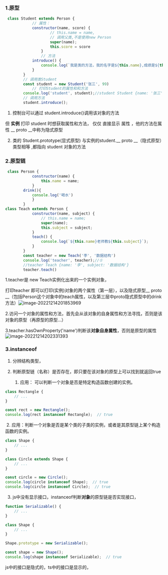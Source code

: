 ### 1.原型

```js
 class Student extends Person {
            // 属性：
            constructor(name, score) {
                    // this.name = name,
                    // 调用父类,不是使用new Person
                    super(name);
                    this.score = score
                }
                // 方法
            introduce() {
                console.log(`我是类的方法，我的名字是${this.name},成绩是${this.score}`);
            }
        }
        // 调用类Student
        const student = new Student('张三', 99)
            // 打印Student的属性和和方法
        console.log('student', student);//student Student {name: '张三', score: 99}
        // 调用方法
        student.introduce();

```

1. 控制台可以通过 student.introduce()调用该对象的方法

但 **实例** 打印 student 时想获取属性和方法， 仅仅 直接显示 属性 ，他的方法在属性 __ proto __中称为隐式原型

2. 类的 Student.prototype(显式原型) 与实例的student.__ proto __（隐式原型）类型相等 ,都指向 student 对象的方法 

### 2.原型链

```js
 class Person {
            constructor(name) {
                this.name = name;
            }
     	drink(){
            console.log('喝水')
            }
        } 
class Teach extends Person {
            constructor(name, subject) {
                // this.name = name;
                super(name);
                this.subject = subject;
            }
            teach() {
                console.log(`${this.name}老师教${this.subject}`);
            }
        }
        const teacher = new Teach('李', '数据结构')
        console.log('teacher', teacher);//①
        //teacher Teach {name: '李', subject: '数据结构'}
        teacher.teach()

```

1.teacher是 new Teach实例化出来的一个实例对象，

打印teacher 即可以打印(实例)对象的两个属性（第一层），以及隐式原型__ proto __（包括Person这个对象中的teach属性，以及第三层中proto隐式原型中的drink方法）![image-20221214201853969](C:\Users\ChiShuiguo\AppData\Roaming\Typora\typora-user-images\image-20221214201853969.png)

2.访问一个对象的属性和方法，首先会从该对象的自身属性和方法寻找，否则是该对象的原型（再原型的原型...）

3.teacher.hasOwnProperty('name')判断该**对象自身属性**，否则是原型的属性 ![image-20221214202331393](C:\Users\ChiShuiguo\AppData\Roaming\Typora\typora-user-images\image-20221214202331393.png)

### 3.instanceof

1. 分辨结构类型，

2. 判断原型链（名称）是否存在，即只要在该对象的原型上可以找到就返回true

   

   1. 应用： 可以判断一个对象是否是特定构造函数创建的实例。

```js
class Rectangle {
    // ...
}

const rect = new Rectangle();
console.log(rect instanceof Rectangle);  // true
```

​         2.  应用：判断一个对象是否是某个类的子类的实例，或者是其原型链上某个构造函数的实例。

```js
class Shape {
    // ...
}

class Circle extends Shape {
    // ...
}

const circle = new Circle();
console.log(circle instanceof Shape);  // true
console.log(circle instanceof Circle);  // true

```

3. js中没有显示接口，instanceof判断**对象**的原型链是否实现接口，

```js
function Serializable() {
    // ...
}

class Shape {
    // ...
}

Shape.prototype = new Serializable();

const shape = new Shape();
console.log(shape instanceof Serializable);  // true

```

js中的接口是隐式的，ts中的接口是显示的，